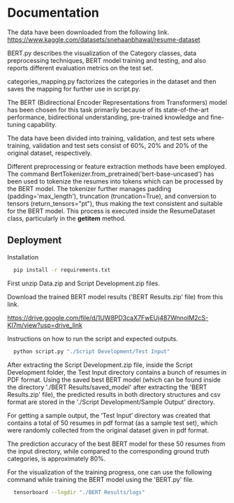 
# Documentation

The data have been downloaded from the following link.
https://www.kaggle.com/datasets/snehaanbhawal/resume-dataset

BERT.py describes the visualization of the Category classes, data preprocessing techniques, BERT model training and testing, and also reports different evaluation metrics on the test set.

categories_mapping.py factorizes the categories in the dataset and then saves the mapping for further use in script.py. 

The BERT (Bidirectional Encoder Representations from Transformers) model has been chosen for this task primarily because of its state-of-the-art performance, bidirectional understanding, pre-trained knowledge and fine-tuning capability.

The data have been divided into training, validation, and test sets where training, validation and test sets consist of 60%, 20% and 20% of the original dataset, respectively.

Different preprocessing or feature extraction methods have been employed. The command BertTokenizer.from_pretrained('bert-base-uncased') has been used to tokenize the resumes into tokens which can be processed by the BERT model. The tokenizer further manages padding (padding='max_length'), truncation (truncation=True), and conversion to tensors (return_tensors="pt"), thus making the text consistent and suitable for the BERT model. This process is executed inside the ResumeDataset class, particularly in the __getitem__ method.






## Deployment

Installation

```bash
  pip install -r requirements.txt
``` 

First unzip Data.zip and Script Development.zip files. 

Download the trained BERT model results ('BERT Results.zip' file) from this link.

https://drive.google.com/file/d/1UW8PD3caX7FwEUj487WnnolM2cS-KI7m/view?usp=drive_link

Instructions on how to run the script and expected outputs.

```bash
  python script.py "./Script Development/Test Input"
```

After extracting the Script Development.zip file, inside the Script Development folder, the Test Input directory contains a bunch of resumes in PDF format. Using the saved best BERT model (which can be found inside the directory './BERT Results/saved_model' after extracting the 'BERT Results.zip' file), the predicted results in both directory structures and csv format are stored in the './Script Development/Sample Output' directory.

For getting a sample output, the ‘Test Input’ directory was created that contains a total of 50 resumes in pdf format (as a sample test set), which were randomly collected from the original dataset given in pdf format.

The prediction accuracy of the best BERT model for these 50 resumes from the input directory, while compared to the corresponding ground truth categories, is approximately 80%.

For the visualization of the training progress, one can use the following command while training the BERT model using the 'BERT.py' file.

```bash
  tensorboard --logdir "./BERT Results/logs"
```

